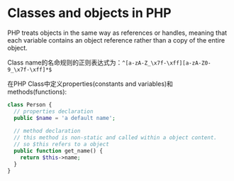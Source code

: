 # Classes and objects in PHP
PHP treats objects in the same way as references or handles, meaning that each variable contains an object reference rather than a copy of the entire object.

Class name的名命规则的正则表达式为：`^[a-zA-Z_\x7f-\xff][a-zA-Z0-9_\x7f-\xff]*$`

在PHP Class中定义properties(constants and variables)和methods(functions):

```php
class Person {
  // properties declaration
  public $name = 'a default name';
  
  // method declaration
  // this method is non-static and called within a object content.
  // so $this refers to a object
  public function get_name() {
    return $this->name;
  }
}
```
